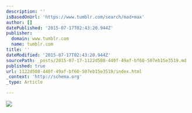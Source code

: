 ```yaml
---
description: ''
isBasedOnUrl: 'https://www.tumblr.com/search/mad+max'
author: []
datePublished: '2015-07-17T02:43:20.944Z'
publisher:
  domain: www.tumblr.com
  name: tumblr.com
title: ''
dateModified: '2015-07-17T02:43:20.944Z'
sourcePath: _posts/2015-07-17-1122d508-440f-49af-bf60-507eb15e3519.md
published: true
url: 1122d508-440f-49af-bf60-507eb15e3519/index.html
_context: 'http://schema.org'
_type: Article

---
```

![](https://40.media.tumblr.com/69ffd8cdde2c78f68d79cd3e66f1b38a/tumblr_nrjpousMqf1repoz9o3_500.png)